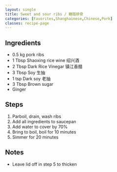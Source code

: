 ```yaml
---
layout: single
title: Sweet and sour ribs / 糖醋排骨
categories: [Favorites,Shanghainese,Chinese,Pork]
classes: recipe-page
---
```


## Ingredients
- 0.5 kg pork ribs
- 1 Tbsp Shaoxing rice wine 绍兴酒
- 2 Tbsp Dark Rice Vinegar 镇江香醋
- 3 Tbsp Soy 生抽
- 1 tsp Dark soy 老抽
- 3 Tbsp Brown sugar
- Ginger

## Steps
1. Parboil, drain, wash ribs
2. Add all ingredients to saucepan
3. Add water to cover by 70%
4. Bring to boil, boil for 10 minutes
5. Simmer for 20 minutes


## Notes
- Leave lid off in step 5 to thicken